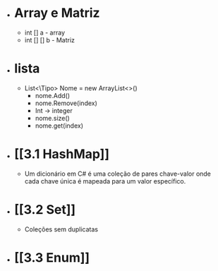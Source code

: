 - # Array e Matriz
	- int \[] a - array
	- int \[] \[] b - Matriz

- # lista
	- List<\Tipo> Nome = new ArrayList<>()
		- nome.Add()
		- nome.Remove(index)
		- Int -> integer
		- nome.size()
		- nome.get(index)
- # [[3.1 HashMap]]
	- Um dicionário em C# é uma coleção de pares chave-valor onde cada chave única é mapeada para um valor específico.
- # [[3.2 Set]]
	- Coleções sem duplicatas
- # [[3.3 Enum]]
	